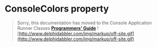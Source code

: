 <a href='Hidden comment: 
$Rev$
$Date$
'></a>

# ConsoleColors property #

> Sorry, this documentation has moved to the Console Application Runner Classes **[Programmers' Guide](http://wiki.delphidabbler.com/index.php/Docs/TPJCustomConsoleAppConsoleColors)** ![http://www.delphidabbler.com/img/markup/off-site.gif](http://www.delphidabbler.com/img/markup/off-site.gif)
